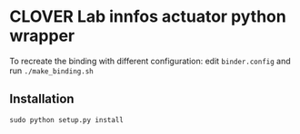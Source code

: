 # CLOVER Lab innfos actuator python wrapper


To recreate the binding with different configuration: edit `binder.config` and run `./make_binding.sh`

## Installation

`sudo python setup.py install`